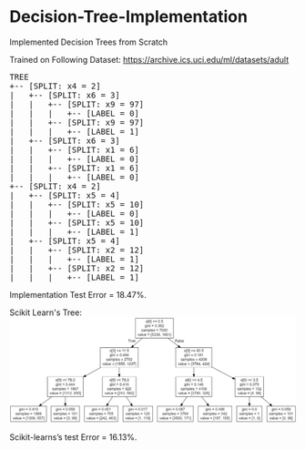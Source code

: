 # Decision-Tree-Implementation
Implemented Decision Trees from Scratch 

Trained on Following Dataset: https://archive.ics.uci.edu/ml/datasets/adult

<pre>
TREE
+-- [SPLIT: x4 = 2]
|	+-- [SPLIT: x6 = 3]
|	|	+-- [SPLIT: x9 = 97]
|	|	|	+-- [LABEL = 0]
|	|	+-- [SPLIT: x9 = 97]
|	|	|	+-- [LABEL = 1]
|	+-- [SPLIT: x6 = 3]
|	|	+-- [SPLIT: x1 = 6]
|	|	|	+-- [LABEL = 0]
|	|	+-- [SPLIT: x1 = 6]
|	|	|	+-- [LABEL = 0]
+-- [SPLIT: x4 = 2]
|	+-- [SPLIT: x5 = 4]
|	|	+-- [SPLIT: x5 = 10]
|	|	|	+-- [LABEL = 0]
|	|	+-- [SPLIT: x5 = 10]
|	|	|	+-- [LABEL = 1]
|	+-- [SPLIT: x5 = 4]
|	|	+-- [SPLIT: x2 = 12]
|	|	|	+-- [LABEL = 1]
|	|	+-- [SPLIT: x2 = 12]
|	|	|	+-- [LABEL = 1]
</pre>

Implementation Test Error = 18.47%.

Scikit Learn's Tree:
![Results](results.png)

Scikit-learns’s test Error = 16.13%.
